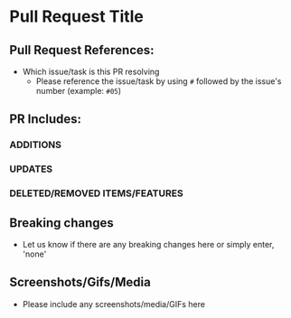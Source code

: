 # Pull Request Title

## Pull Request References:
- Which issue/task is this PR resolving
  - Please reference the issue/task by using `#` followed by the issue's number (example: `#05`)

## PR Includes:
### ADDITIONS

### UPDATES

### DELETED/REMOVED ITEMS/FEATURES

## Breaking changes
- Let us know if there are any breaking changes here or simply enter, 'none'

## Screenshots/Gifs/Media
- Please include any screenshots/media/GIFs here
